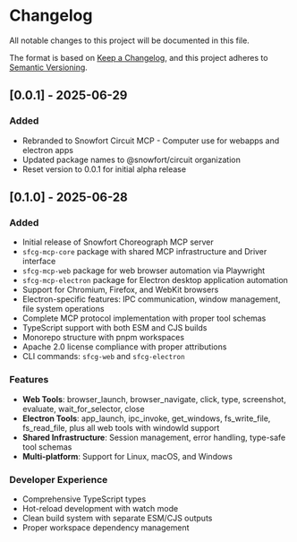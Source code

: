 # Changelog

All notable changes to this project will be documented in this file.

The format is based on [Keep a Changelog](https://keepachangelog.com/en/1.0.0/),
and this project adheres to [Semantic Versioning](https://semver.org/spec/v2.0.0.html).

## [0.0.1] - 2025-06-29

### Added
- Rebranded to Snowfort Circuit MCP - Computer use for webapps and electron apps
- Updated package names to @snowfort/circuit organization
- Reset version to 0.0.1 for initial alpha release

## [0.1.0] - 2025-06-28

### Added
- Initial release of Snowfort Choreograph MCP server
- `sfcg-mcp-core` package with shared MCP infrastructure and Driver interface
- `sfcg-mcp-web` package for web browser automation via Playwright
- `sfcg-mcp-electron` package for Electron desktop application automation
- Support for Chromium, Firefox, and WebKit browsers
- Electron-specific features: IPC communication, window management, file system operations
- Complete MCP protocol implementation with proper tool schemas
- TypeScript support with both ESM and CJS builds
- Monorepo structure with pnpm workspaces
- Apache 2.0 license compliance with proper attributions
- CLI commands: `sfcg-web` and `sfcg-electron`

### Features
- **Web Tools**: browser_launch, browser_navigate, click, type, screenshot, evaluate, wait_for_selector, close
- **Electron Tools**: app_launch, ipc_invoke, get_windows, fs_write_file, fs_read_file, plus all web tools with windowId support
- **Shared Infrastructure**: Session management, error handling, type-safe tool schemas
- **Multi-platform**: Support for Linux, macOS, and Windows

### Developer Experience
- Comprehensive TypeScript types
- Hot-reload development with watch mode
- Clean build system with separate ESM/CJS outputs
- Proper workspace dependency management